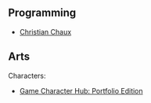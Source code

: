 ## Programming

 - [Christian Chaux](https://zirk.eu/)

## Arts

Characters:
 - [Game Character Hub: Portfolio Edition](https://store.steampowered.com/app/529830/Game_Character_Hub_Portfolio_Edition/)